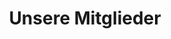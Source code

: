 ---
title: Unsere Mitglieder
intro: 'Hier sind alle aufgelistet, die momentan in der IG Imperium Romanum aktiv sind.

Auch wenn die Liste aktuell viele Soldaten enthält, so freuen wir uns doch, wenn wir bald hoffentlich mehr der Zivilbevölkerung darstellen können.'
img: /assets/banner_mitglieder.jpg
members:
- img: '/assets/mitglieder/Nico.jpg'
  name: 'Optio Nicos'
  text: 'Nach dem "überraschenden" Ableben des Zenturios vorläufiger Kopf der Truppe. Man munkelt er versteckt mittels dem Helmbusch eine alte Kriegsnarbe.'
- img: '/assets/mitglieder/Lars.jpg'
  name: 'Vexillifer Larsos'
  text: 'Er schwört darauf das Vexillium in der Not so rabiat zu verteidigen wie seinen Ruf als Frauenschwarm.'
- img: '/assets/mitglieder/Fabian.jpg'
  name: 'Tesserarius Fabius'
  text: 'Behauptungen nach ist er der einzige der Truppe, der schreiben kann. Zufällig muss dringend etwas geschrieben werden, wenn es harte Arbeit gibt...'
- img: '/assets/mitglieder/Kristin.jpg'
  name: 'Bürgerin Kristina'
  text: 'Man sagt sie war eine angesehene römische Bürgerin, bis sie sich scheinbar in einen prahlerischen Legionär verguckte.'
- img: '/assets/mitglieder/Thomas.jpg'
  name: 'Legionär Thomasus'
  text: 'Erzählt gerne Geschichten über die Siege seiner Legion, auch wenn die Meisten davon freilich erfunden sind.'
- img: '/assets/mitglieder/Nina.jpg'
  name: 'Bürgerin Nina'
  text: 'Kameraden erzählen sich sie habe ein Warn-Mosaik eines Hundes vor ihrem Hof, das an Größe nur durch das Tier selbst übertroffen wird.'
- img: '/assets/mitglieder/Manu.jpg'
  name: 'Legionär Manus'
  text: 'Sprichwörtlich die rechte Hand des Optios wenn es Aufgaben besonderer "Präzision" geht.'
- img: '/assets/mitglieder/Franzi.jpg'
  name: 'Griechin Franzisca'
  text: 'Bediente als Freigelassene Schankwirtin in der Nähe des Kastells indem sich Legionär Manus befand, der sie oft aufsuchte.'
- img: '/assets/mitglieder/Andre.jpg'
  name: 'Auxiliar Andreus'
  text: 'Ist als Kind in einen Kessel voller Mulsum gefallen, und lehrt seitdem die Barbaren das Fürchten.'
- img: '/assets/mitglieder/Max.jpg'
  name: 'Legionär Maxentius'
  text: 'Gnade den Barbaren, wenn Sie die Mulsumlieferung überfallen.'
---